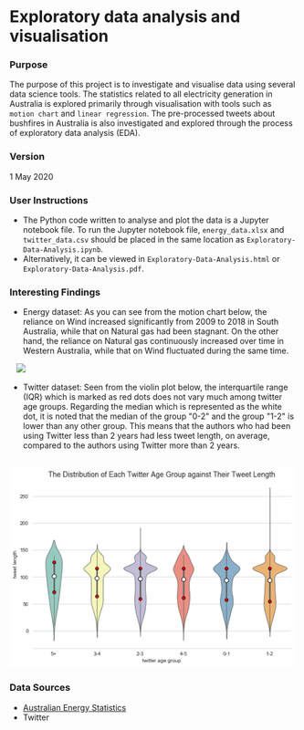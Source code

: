 # Exploratory data analysis and visualisation

### Purpose
The purpose of this project is to investigate and visualise data using several data science tools. The statistics related to all electricity generation in Australia is explored primarily through visualisation with tools such as `motion chart` and `linear regression`. The pre-processed tweets about bushfires in Australia is also investigated and explored through the process of exploratory data analysis (EDA).

### Version
1 May 2020

### User Instructions
- The Python code written to analyse and plot the data is a Jupyter notebook file. To run the Jupyter notebook file, `energy_data.xlsx` and `twitter_data.csv` should be placed in the same location as `Exploratory-Data-Analysis.ipynb`. 
- Alternatively, it can be viewed in `Exploratory-Data-Analysis.html` or `Exploratory-Data-Analysis.pdf`.

### Interesting Findings
- Energy dataset: As you can see from the motion chart below, the reliance on Wind increased significantly from 2009 to 2018 in South Australia, while that on Natural gas had been stagnant. On the other hand, the reliance on Natural gas continuously increased over time in Western Australia, while that on Wind fluctuated during the same time.</br>

&nbsp;&nbsp;&nbsp;<img src="images/motion_chart.gif" width="500">

- Twitter dataset: Seen from the violin plot below, the interquartile range (IQR) which is marked as red dots does not vary much among twitter age groups. Regarding the median which is represented as the white dot, it is noted that the median of the group "0-2" and the group "1-2" is lower than any other group. This means that the authors who had been using Twitter less than 2 years had less tweet length, on average, compared to the authors using Twitter more than 2 years.</br> 

&nbsp;&nbsp;&nbsp;<img src="images/violin_plot.png" width="500">

### Data Sources
- [Australian Energy Statistics](https://www.energy.gov.au/government-priorities/energy-data/australian-energy-statistics)
- Twitter
